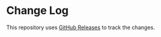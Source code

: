 # Change Log

This repository uses [GitHub Releases](https://github.com/algolia/instantsearch.css/releases) to track the changes.
